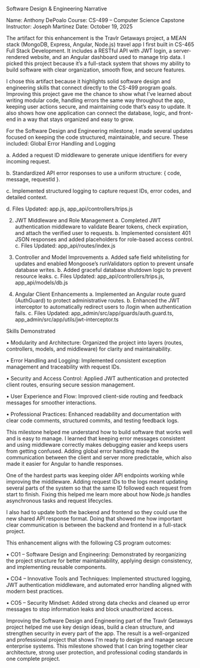 
Software Design & Engineering Narrative 

Name: Anthony DePoalo 
Course: CS-499 – Computer Science Capstone 
Instructor: Joseph Martinez 
Date: October 19, 2025

The artifact for this enhancement is the Travlr Getaways project, a MEAN stack (MongoDB, Express, Angular, Node.js) travel app I first built in CS-465 Full Stack Development. It includes a RESTful API with JWT login, a server-rendered website, and an Angular dashboard used to manage trip data. I picked this project because it’s a full-stack system that shows my ability to build software with clear organization, smooth flow, and secure features. 
  
I chose this artifact because it highlights solid software design and engineering skills that connect directly to the CS-499 program goals. Improving this project gave me the chance to show what I’ve learned about writing modular code, handling errors the same way throughout the app, keeping user actions secure, and maintaining code that’s easy to update. It also shows how one application can connect the database, logic, and front-end in a way that stays organized and easy to grow. 

For the Software Design and Engineering milestone, I made several updates focused on keeping the code structured, maintainable, and secure. These included:
Global Error Handling and Logging 

a.	Added a request ID middleware to generate unique identifiers for every incoming request. 

b.	Standardized API error responses to use a uniform structure: { code, message, requestId }. 

c.	Implemented structured logging to capture request IDs, error codes, and detailed context.

d.	 Files Updated: app.js, app_api/controllers/trips.js 

2.	JWT Middleware and Role Management 
a.	Completed JWT authentication middleware to validate Bearer tokens, check expiration, and attach the verified user to requests. 
b.	Implemented consistent 401 JSON responses and added placeholders for role-based access control. 
c.	Files Updated: app_api/routes/index.js 

3.	Controller and Model Improvements 
a.	Added safe field whitelisting for updates and enabled Mongoose’s runValidators option to prevent unsafe database writes. 
b.	Added graceful database shutdown logic to prevent resource leaks. 
c.	Files Updated: app_api/controllers/trips.js, app_api/models/db.js 

4.	Angular Client Enhancements 
a.	Implemented an Angular route guard (AuthGuard) to protect administrative routes. 
b.	Enhanced the JWT interceptor to automatically redirect users to /login when authentication fails. 
c.	Files Updated: app_admin/src/app/guards/auth.guard.ts, app_admin/src/app/utils/jwt-interceptor.ts

Skills Demonstrated

•	Modularity and Architecture: Organized the project into layers (routes, controllers, models, and middleware) for clarity and maintainability. 

•	Error Handling and Logging: Implemented consistent exception management and traceability with request IDs. 

•	Security and Access Control: Applied JWT authentication and protected client routes, ensuring secure session management. 

•	User Experience and Flow: Improved client-side routing and feedback messages for smoother interactions. 

•	Professional Practices: Enhanced readability and documentation with clear code comments, structured commits, and testing feedback logs.

This milestone helped me understand how to build software that works well and is easy to manage. I learned that keeping error messages consistent and using middleware correctly makes debugging easier and keeps users from getting confused. Adding global error handling made the communication between the client and server more predictable, which also made it easier for Angular to handle responses. 

One of the hardest parts was keeping older API endpoints working while improving the middleware. Adding request IDs to the logs meant updating several parts of the system so that the same ID followed each request from start to finish. Fixing this helped me learn more about how Node.js handles asynchronous tasks and request lifecycles. 

I also had to update both the backend and frontend so they could use the new shared API response format. Doing that showed me how important clear communication is between the backend and frontend in a full-stack project.

This enhancement aligns with the following CS program outcomes: 

•	CO1 – Software Design and Engineering: Demonstrated by reorganizing the project structure for better maintainability, applying design consistency, and implementing reusable components. 

•	CO4 – Innovative Tools and Techniques: Implemented structured logging, JWT authentication middleware, and automated error handling aligned with modern best practices. 

•	CO5 – Security Mindset: Added strong data checks and cleaned up error messages to stop information leaks and block unauthorized access.

Improving the Software Design and Engineering part of the Travlr Getaways project helped me use key design ideas, build a clean structure, and strengthen security in every part of the app. The result is a well-organized and professional project that shows I’m ready to design and manage secure enterprise systems. This milestone showed that I can bring together clear architecture, strong user protection, and professional coding standards in one complete project.
